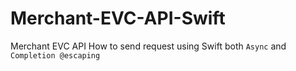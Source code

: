 # Merchant-EVC-API-Swift
Merchant EVC API How to send request using Swift both `Async` and `Completion @escaping`
